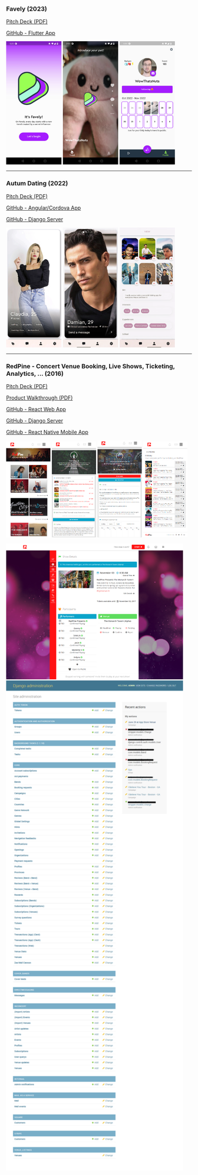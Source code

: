 ### Favely (2023)

[Pitch Deck (PDF)](/pdf/favely.pdf)

[GitHub - Flutter App](https://github.com/FlyingJay/favely)

<p float="left">
  <img src="/images/favely_landing.jpg" width="150" />
  <img src="/images/favely_video.jpg" width="150" /> 
  <img src="/images/favely_profile.png" width="150" />
</p>

---
### Autum Dating (2022)

[Pitch Deck (PDF)](/pdf/autum.pdf)

[GitHub - Angular/Cordova App](https://github.com/FlyingJay/autum)

[GitHub - Django Server](https://github.com/FlyingJay/autum-api)

<p float="left">
  <img src="/images/autum_deck.png" width="150" />
  <img src="/images/autum_match.png" width="150" /> 
  <img src="/images/autum_profile.png" width="150" />
</p>

---
### RedPine - Concert Venue Booking, Live Shows, Ticketing, Analytics, ... (2016)

[Pitch Deck (PDF)](/pdf/redpine.pdf)

[Product Walkthrough (PDF)](/pdf/redpine_royal_mountain.pdf)

[GitHub - React Web App](https://github.com/FlyingJay/redpine)

[GitHub - Django Server](https://github.com/FlyingJay/redpine-api)

[GitHub - React Native Mobile App](https://github.com/FlyingJay/redpine-mobile)

<p float="left">
  <img src="/images/redpine_home.png" width="120" />
  <img src="/images/redpine_band.png" width="120" /> 
  <img src="/images/redpine_venue.png" width="120" />
  <img src="/images/redpine_shows.png" width="120" />
</p>
<img src="/images/redpine_hub.png" width="480" />
<img src="/images/redpine_django.png" width="480" />

